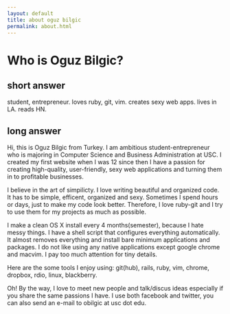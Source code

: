 ```yaml
---
layout: default
title: about oguz bilgic
permalink: about.html
---
```


# Who is Oguz Bilgic?

## short answer

student, entrepreneur. loves ruby, git, vim. creates sexy web apps. lives in
LA. reads HN.

## long answer

Hi, this is Oguz Bilgic from Turkey. I am ambitious student-entrepreneur who is
majoring in Computer Science and Business Administration at USC. I created my
first website when I was 12 since then I have a passion for creating
high-quality, user-friendly, sexy web applications and turning them in to
profitable businesses.

I believe in the art of simpilicty. I love writing beautiful and organized
code. It has to be simple, efficent, organized and sexy. Sometimes I spend
hours or days, just to make my code look better. Therefore, I love ruby-git and
I try to use them for my projects as much as possible.  

I make a clean OS X install every 4 months(semester), because I hate messy
things. I have a shell script that configures everything automatically. It
almost removes everything and install bare minimum applications and packages. I
do not like using any native applications except google chrome and macvim. I
pay too much attention for tiny details.

Here are the some tools I enjoy using: git(hub), rails, ruby, vim, chrome, dropbox,
rdio, linux, blackberry.

Oh! By the way, I love to meet new people and talk/discus ideas especially if
you share the same passions I have. I use both facebook and twitter, you can
also send an e-mail to obilgic at usc dot edu.
